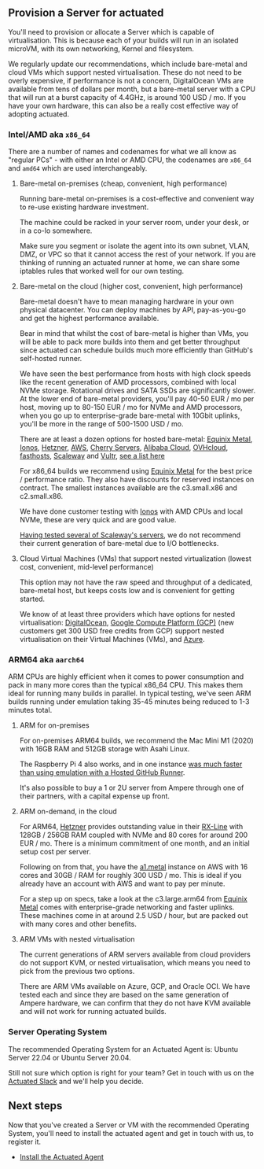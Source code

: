 ## Provision a Server for actuated

You'll need to provision or allocate a Server which is capable of virtualisation. This is because each of your builds will run in an isolated microVM, with its own networking, Kernel and filesystem.

We regularly update our recommendations, which include bare-metal and cloud VMs which support nested virtualisation. These do not need to be overly expensive, if performance is not a concern, DigitalOcean VMs are available from tens of dollars per month, but a bare-metal server with a CPU that will run at a burst capacity of 4.4GHz, is around 100 USD / mo. If you have your own hardware, this can also be a really cost effective way of adopting actuated.

### Intel/AMD aka `x86_64`

There are a number of names and codenames for what we all know as "regular PCs" - with either an Intel or AMD CPU, the codenames are `x86_64` and `amd64` which are used interchangeably.

1. Bare-metal on-premises (cheap, convenient, high performance)

    Running bare-metal on-premises is a cost-effective and convenient way to re-use existing hardware investment.

    The machine could be racked in your server room, under your desk, or in a co-lo somewhere.

    Make sure you segment or isolate the agent into its own subnet, VLAN, DMZ, or VPC so that it cannot access the rest of your network. If you are thinking of running an actuated runner at home, we can share some iptables rules that worked well for our own testing.

2. Bare-metal on the cloud (higher cost, convenient, high performance)

    Bare-metal doesn't have to mean managing hardware in your own physical datacenter. You can deploy machines by API, pay-as-you-go and get the highest performance available.
    
    Bear in mind that whilst the cost of bare-metal is higher than VMs, you will be able to pack more builds into them and get better throughput since actuated can schedule builds much more efficiently than GitHub's self-hosted runner.

    We have seen the best performance from hosts with high clock speeds like the recent generation of AMD processors, combined with local NVMe storage. Rotational drives and SATA SSDs are significantly slower. At the lower end of bare-metal providers, you'll pay 40-50 EUR / mo per host, moving up to 80-150 EUR / mo for NVMe and AMD processors, when you go up to enterprise-grade bare-metal with 10Gbit uplinks, you'll be more in the range of 500-1500 USD / mo.

    There are at least a dozen options for hosted bare-metal: [Equinix Metal](https://deploy.equinix.com/), [Ionos](https://ionos.co.uk), [Hetzner](https://hetzner.com), [AWS](https://aws.amazon.com/), [Cherry Servers](https://www.cherryservers.com/), [Alibaba Cloud](https://eu.alibabacloud.com/en), [OVHcloud](https://www.ovhcloud.com/en-gb/bare-metal/rise/), [fasthosts](https://www.fasthosts.co.uk/), [Scaleway](https://scaleway.com) and [Vultr](https://www.vultr.com/), [see a list here](https://github.com/alexellis/awesome-baremetal#bare-metal-cloud)
    
    For x86_64 builds we recommend using [Equinix Metal](https://deploy.equinix.com/) for the best price / performance ratio. They also have discounts for reserved instances on contract. The smallest instances available are the c3.small.x86 and c2.small.x86.

    We have done customer testing with [Ionos](https://ionos.co.uk) with AMD CPUs and local NVMe, these are very quick and are good value.

    [Having tested several of Scaleway's servers](https://twitter.com/alexellisuk/status/1605866713815437312?s=20&t=JGh5fGZJWklLTCTVkTVElg), we do not recommend their current generation of bare-metal due to I/O bottlenecks.

3. Cloud Virtual Machines (VMs) that support nested virtualization (lowest cost, convenient, mid-level performance)

    This option may not have the raw speed and throughput of a dedicated, bare-metal host, but keeps costs low and is convenient for getting started.

    We know of at least three providers which have options for nested virtualisation: [DigitalOcean](https://m.do.co/c/8d4e75e9886f), [Google Compute Platform (GCP)](https://cloud.google.com/compute) (new customers get 300 USD free credits from GCP) support nested virtualisation on their Virtual Machines (VMs), and [Azure](https://azure.com/).

### ARM64 aka `aarch64`

ARM CPUs are highly efficient when it comes to power consumption and pack in many more cores than the typical x86_64 CPU. This makes them ideal for running many builds in parallel. In typical testing, we've seen ARM builds running under emulation taking 35-45 minutes being reduced to 1-3 minutes total.

1. ARM for on-premises

    For on-premises ARM64 builds, we recommend the Mac Mini M1 (2020) with 16GB RAM and 512GB storage with Asahi Linux.
    
    The Raspberry Pi 4 also works, and in one instance [was much faster than using emulation with a Hosted GitHub Runner](https://twitter.com/alexellisuk/status/1583092051398524928?s=20&t=2SelTpdc5idJLmayIu3Djw).

    It's also possible to buy a 1 or 2U server from Ampere through one of their partners, with a capital expense up front.

2. ARM on-demand, in the cloud

    For ARM64, [Hetzner](https://hetzner.com) provides outstanding value in their [RX-Line](https://www.hetzner.com/dedicated-rootserver/matrix-rx) with 128GB / 256GB RAM coupled with NVMe and 80 cores for around 200 EUR / mo. There is a minimum commitment of one month, and an initial setup cost per server.

    Following on from that, you have the [a1.metal](https://aws.amazon.com/ec2/instance-types/a1/) instance on AWS with 16 cores and 30GB / RAM for roughly 300 USD / mo. This is ideal if you already have an account with AWS and want to pay per minute.
    
    For a step up on specs, take a look at the c3.large.arm64 from [Equinix Metal](https://metal.equinix.com/) comes with enterprise-grade networking and faster uplinks. These machines come in at around 2.5 USD / hour, but are packed out with many cores and other benefits.

3. ARM VMs with nested virtualisation

    The current generations of ARM servers available from cloud providers do not support KVM, or nested virtualisation, which means you need to pick from the previous two options.

    There are ARM VMs available on Azure, GCP, and Oracle OCI. We have tested each and since they are based on the same generation of Ampere hardware, we can confirm that they do not have KVM available and will not work for running actuated builds.

### Server Operating System

The recommended Operating System for an Actuated Agent is: Ubuntu Server 22.04 or Ubuntu Server 20.04.

Still not sure which option is right for your team? Get in touch with us on the [Actuated Slack](https://self-actuated.slack.com) and we'll help you decide.

## Next steps

Now that you've created a Server or VM with the recommended Operating System, you'll need to install the actuated agent and get in touch with us, to register it.

* [Install the Actuated Agent](/install-agent.md)
